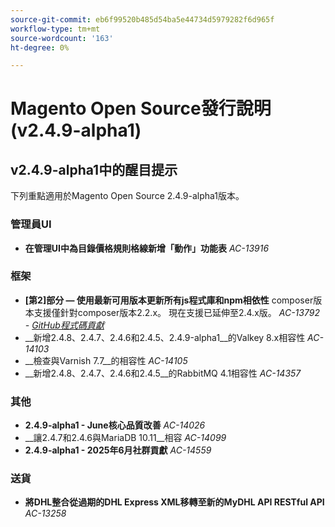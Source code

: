 ```yaml
---
source-git-commit: eb6f99520b485d54ba5e44734d5979282f6d965f
workflow-type: tm+mt
source-wordcount: '163'
ht-degree: 0%

---
```

# Magento Open Source發行說明(v2.4.9-alpha1)

## v2.4.9-alpha1中的醒目提示

下列重點適用於Magento Open Source 2.4.9-alpha1版本。

### 管理員UI

* __在管理UI中為目錄價格規則格線新增「動作」功能表__
  _AC-13916_

### 框架

* __[第2]部分 — 使用最新可用版本更新所有js程式庫和npm相依性__
composer版本支援僅針對composer版本2.2.x。 現在支援已延伸至2.4.x版。
  _AC-13792 - [GitHub程式碼貢獻](https://github.com/magento/magento2/commit/19844aa0)_
* __新增2.4.8、2.4.7、2.4.6和2.4.5、2.4.9-alpha1__的Valkey 8.x相容性
  _AC-14103_
* __檢查與Varnish 7.7__的相容性
  _AC-14105_
* __新增2.4.8、2.4.7、2.4.6和2.4.5__的RabbitMQ 4.1相容性
  _AC-14357_

### 其他

* __2.4.9-alpha1 - June核心品質改善__
  _AC-14026_
* __讓2.4.7和2.4.6與MariaDB 10.11__相容
  _AC-14099_
* __2.4.9-alpha1 - 2025年6月社群貢獻__
  _AC-14559_

### 送貨

* __將DHL整合從過期的DHL Express XML移轉至新的MyDHL API RESTful API__
  _AC-13258_
